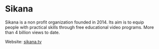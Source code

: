 # Sikana

Sikana is a non profit organization founded in 2014. Its aim is to equip people with practical skills through free educational video programs. More than 4 billion views to date.

Website: [sikana.tv](https://www.sikana.tv/en)